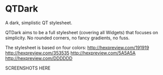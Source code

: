 QTDark
======

A dark, simplistic QT stylesheet.

QTDark aims to be a full stylesheet (covering all Widgets) that focuses on simplicity.
No rounded corners, no fancy gradients, no fuss.

The stylesheet is based on four colors:
http://hexpreview.com/191919
http://hexpreview.com/353535
http://hexpreview.com/5A5A5A
http://hexpreview.com/DDDDDD

SCREENSHOTS HERE
